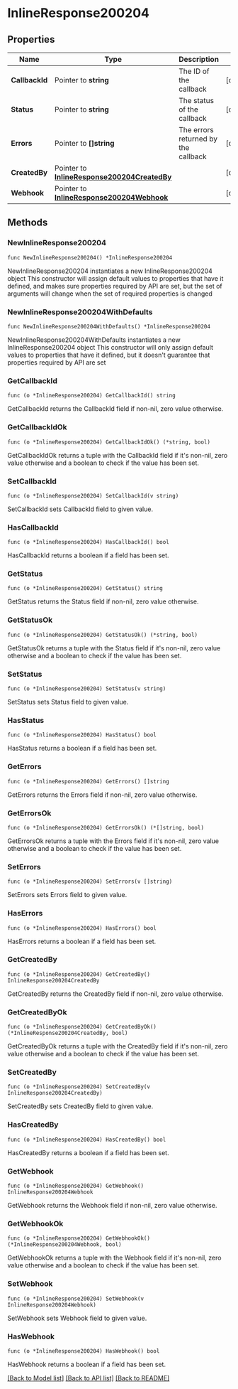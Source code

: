 # InlineResponse200204

## Properties

Name | Type | Description | Notes
------------ | ------------- | ------------- | -------------
**CallbackId** | Pointer to **string** | The ID of the callback | [optional] 
**Status** | Pointer to **string** | The status of the callback | [optional] 
**Errors** | Pointer to **[]string** | The errors returned by the callback | [optional] 
**CreatedBy** | Pointer to [**InlineResponse200204CreatedBy**](InlineResponse200204CreatedBy.md) |  | [optional] 
**Webhook** | Pointer to [**InlineResponse200204Webhook**](InlineResponse200204Webhook.md) |  | [optional] 

## Methods

### NewInlineResponse200204

`func NewInlineResponse200204() *InlineResponse200204`

NewInlineResponse200204 instantiates a new InlineResponse200204 object
This constructor will assign default values to properties that have it defined,
and makes sure properties required by API are set, but the set of arguments
will change when the set of required properties is changed

### NewInlineResponse200204WithDefaults

`func NewInlineResponse200204WithDefaults() *InlineResponse200204`

NewInlineResponse200204WithDefaults instantiates a new InlineResponse200204 object
This constructor will only assign default values to properties that have it defined,
but it doesn't guarantee that properties required by API are set

### GetCallbackId

`func (o *InlineResponse200204) GetCallbackId() string`

GetCallbackId returns the CallbackId field if non-nil, zero value otherwise.

### GetCallbackIdOk

`func (o *InlineResponse200204) GetCallbackIdOk() (*string, bool)`

GetCallbackIdOk returns a tuple with the CallbackId field if it's non-nil, zero value otherwise
and a boolean to check if the value has been set.

### SetCallbackId

`func (o *InlineResponse200204) SetCallbackId(v string)`

SetCallbackId sets CallbackId field to given value.

### HasCallbackId

`func (o *InlineResponse200204) HasCallbackId() bool`

HasCallbackId returns a boolean if a field has been set.

### GetStatus

`func (o *InlineResponse200204) GetStatus() string`

GetStatus returns the Status field if non-nil, zero value otherwise.

### GetStatusOk

`func (o *InlineResponse200204) GetStatusOk() (*string, bool)`

GetStatusOk returns a tuple with the Status field if it's non-nil, zero value otherwise
and a boolean to check if the value has been set.

### SetStatus

`func (o *InlineResponse200204) SetStatus(v string)`

SetStatus sets Status field to given value.

### HasStatus

`func (o *InlineResponse200204) HasStatus() bool`

HasStatus returns a boolean if a field has been set.

### GetErrors

`func (o *InlineResponse200204) GetErrors() []string`

GetErrors returns the Errors field if non-nil, zero value otherwise.

### GetErrorsOk

`func (o *InlineResponse200204) GetErrorsOk() (*[]string, bool)`

GetErrorsOk returns a tuple with the Errors field if it's non-nil, zero value otherwise
and a boolean to check if the value has been set.

### SetErrors

`func (o *InlineResponse200204) SetErrors(v []string)`

SetErrors sets Errors field to given value.

### HasErrors

`func (o *InlineResponse200204) HasErrors() bool`

HasErrors returns a boolean if a field has been set.

### GetCreatedBy

`func (o *InlineResponse200204) GetCreatedBy() InlineResponse200204CreatedBy`

GetCreatedBy returns the CreatedBy field if non-nil, zero value otherwise.

### GetCreatedByOk

`func (o *InlineResponse200204) GetCreatedByOk() (*InlineResponse200204CreatedBy, bool)`

GetCreatedByOk returns a tuple with the CreatedBy field if it's non-nil, zero value otherwise
and a boolean to check if the value has been set.

### SetCreatedBy

`func (o *InlineResponse200204) SetCreatedBy(v InlineResponse200204CreatedBy)`

SetCreatedBy sets CreatedBy field to given value.

### HasCreatedBy

`func (o *InlineResponse200204) HasCreatedBy() bool`

HasCreatedBy returns a boolean if a field has been set.

### GetWebhook

`func (o *InlineResponse200204) GetWebhook() InlineResponse200204Webhook`

GetWebhook returns the Webhook field if non-nil, zero value otherwise.

### GetWebhookOk

`func (o *InlineResponse200204) GetWebhookOk() (*InlineResponse200204Webhook, bool)`

GetWebhookOk returns a tuple with the Webhook field if it's non-nil, zero value otherwise
and a boolean to check if the value has been set.

### SetWebhook

`func (o *InlineResponse200204) SetWebhook(v InlineResponse200204Webhook)`

SetWebhook sets Webhook field to given value.

### HasWebhook

`func (o *InlineResponse200204) HasWebhook() bool`

HasWebhook returns a boolean if a field has been set.


[[Back to Model list]](../README.md#documentation-for-models) [[Back to API list]](../README.md#documentation-for-api-endpoints) [[Back to README]](../README.md)


